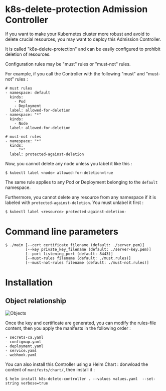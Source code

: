 # k8s-delete-protection Admission Controller

If you want to make your Kubernetes cluster more robust and avoid to delete 
crucial resources, you may want to deploy this Admission Controller.

It is called "k8s-delete-protection" and can be easily configured to
prohibit deletion of resources.

Configuration rules may be "must" rules or "must-not" rules.

For example, if you call the Controller with the following "must" and "must-not" rules :

```
# must rules
- namespace: default
  kinds:
    - Pod
    - Deployment
  label: allowed-for-deletion
- namespace: "*"
  kinds:
    - Node
  label: allowed-for-deletion
```

```
# must-not rules
- namespace: "*"
  kinds:
    - "*"
  label: protected-against-deletion
```

Now, you cannot delete any node unless you label it like this :

`$ kubectl label <node> allowed-for-deletion=true`

The same rule applies to any Pod or Deployment belonging to the `default` namespace.

Furthermore, you cannot delete any resource from any namespace if it is labeled with `protected-against-deletion`.
You must unlabel it first :

`$ kubectl label <resource> protected-against-deletion-`

# Command line parameters

```
$ ./main [--cert certificate_filename (default: ./server.pem)]
         [--key private_key_filename (default: ./server-key.pem)]
         [--port listening_port (default: 8443)]
         [--must-rules filename (default: ./must.rules)]
         [--must-not-rules filename (default: ./must-not.rules)]
```

# Installation
## Object relationship
![Objects](https://user-images.githubusercontent.com/14954414/157268992-211a550c-8b82-4dac-b382-aca9f44b7bf6.jpg)

Once the key and certificate are generated, you can modify the rules-file content, then you apply the manifests in the following order :
```
- secrets-ca.yaml
- configmap.yaml
- deployment.yaml
- service.yaml
- webhook.yaml
```

You can also install this Controller using a Helm Chart : 
donwload the content of ```manifests/chart/```, then install it :
```
$ helm install k8s-delete-controller . --values values.yaml  --set-string verbose=true
```



